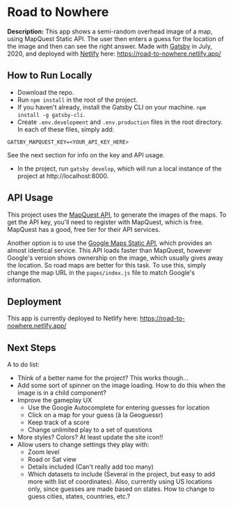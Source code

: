 # Road to Nowhere #

**Description:** This app shows a semi-random overhead image of a map, using MapQuest Static API. The user then enters a guess for the location of the image and then can see the right answer. Made with [Gatsby](http://gatsbyjs.org) in July, 2020, and deployed with [Netlify](https://netlify.com) here: https://road-to-nowhere.netlify.app/

## How to Run Locally ##

* Download the repo.
* Run `npm install` in the root of the project.
* If you haven't already, install the Gatsby CLI on your machine. `npm install -g gatsby-cli`.
* Create `.env.development` and `.env.production` files in the root directory. In each of these files, simply add:
```
GATSBY_MAPQUEST_KEY=<YOUR_API_KEY_HERE>
```
See the next section for info on the key and API usage.
* In the project, run `gatsby develop`, which will run a local instance of the project at http://localhost:8000.

## API Usage ##

This project uses the [MapQuest API](https://developer.mapquest.com/documentation/static-map-api/v5/), to generate the images of the maps. To get the API key, you'll need to register with MapQuest, which is free. MapQuest has a good, free tier for their API services.

Another option is to use the [Google Maps Static API](https://developers.google.com/maps/documentation/maps-static/intro), which provides an almost identical service. This API loads faster than MapQuest, however Google's version shows ownership on the image, which usually gives away the location. So road maps are better for this task. To use this, simply change the map URL in the `pages/index.js` file to match Google's information.

## Deployment ##

This app is currently deployed to Netlify here: https://road-to-nowhere.netlify.app/

## Next Steps ##

A to do list:
- Think of a better name for the project? This works though...
- Add some sort of spinner on the image loading. How to do this when the image is in a child component?
- Improve the gameplay UX
  - Use the Google Autocomplete for entering guesses for location
  - Click on a map for your guess (à la Geoguessr)
  - Keep track of a score
  - Change unlimited play to a set of questions
- More styles? Colors? At least update the site icon!!
- Allow users to change settings they play with:
  - Zoom level
  - Road or Sat view
  - Details included (Can't really add too many)
  - Which datasets to include (Several in the project, but easy to add more with list of coordinates). Also, currently using US locations only, since guesses are made based on states. How to change to guess cities, states, countries, etc.?
